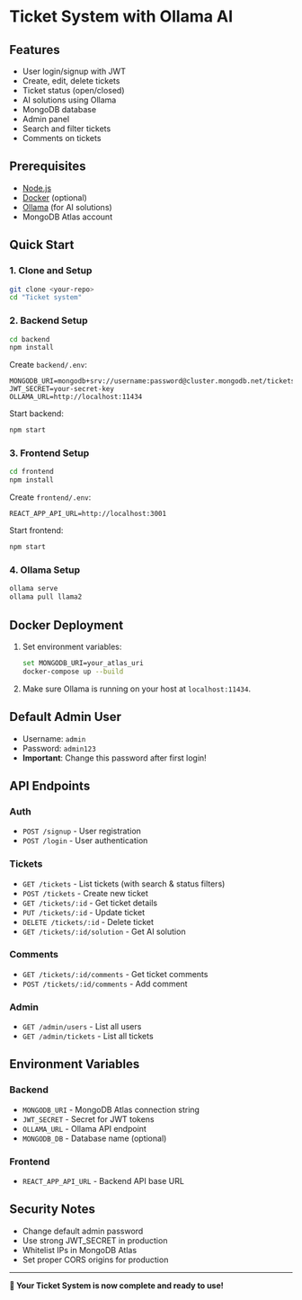 # Ticket System with Ollama AI

## Features
- User login/signup with JWT
- Create, edit, delete tickets
- Ticket status (open/closed)
- AI solutions using Ollama
- MongoDB database
- Admin panel
- Search and filter tickets
- Comments on tickets

## Prerequisites
- [Node.js](https://nodejs.org/)
- [Docker](https://www.docker.com/) (optional)
- [Ollama](https://ollama.com/download) (for AI solutions)
- MongoDB Atlas account

## Quick Start

### 1. Clone and Setup
```bash
git clone <your-repo>
cd "Ticket system"
```

### 2. Backend Setup
```bash
cd backend
npm install
```

Create `backend/.env`:
```env
MONGODB_URI=mongodb+srv://username:password@cluster.mongodb.net/tickets
JWT_SECRET=your-secret-key
OLLAMA_URL=http://localhost:11434
```

Start backend:
```bash
npm start
```

### 3. Frontend Setup
```bash
cd frontend
npm install
```

Create `frontend/.env`:
```env
REACT_APP_API_URL=http://localhost:3001
```

Start frontend:
```bash
npm start
```

### 4. Ollama Setup
```bash
ollama serve
ollama pull llama2
```

## Docker Deployment

1. Set environment variables:
   ```bash
   set MONGODB_URI=your_atlas_uri
   docker-compose up --build
   ```

2. Make sure Ollama is running on your host at `localhost:11434`.

## Default Admin User
- Username: `admin`
- Password: `admin123`
- **Important**: Change this password after first login!

## API Endpoints

### Auth
- `POST /signup` - User registration
- `POST /login` - User authentication

### Tickets
- `GET /tickets` - List tickets (with search & status filters)
- `POST /tickets` - Create new ticket
- `GET /tickets/:id` - Get ticket details
- `PUT /tickets/:id` - Update ticket
- `DELETE /tickets/:id` - Delete ticket
- `GET /tickets/:id/solution` - Get AI solution

### Comments
- `GET /tickets/:id/comments` - Get ticket comments
- `POST /tickets/:id/comments` - Add comment

### Admin
- `GET /admin/users` - List all users
- `GET /admin/tickets` - List all tickets

## Environment Variables

### Backend
- `MONGODB_URI` - MongoDB Atlas connection string
- `JWT_SECRET` - Secret for JWT tokens
- `OLLAMA_URL` - Ollama API endpoint
- `MONGODB_DB` - Database name (optional)

### Frontend
- `REACT_APP_API_URL` - Backend API base URL

## Security Notes
- Change default admin password
- Use strong JWT_SECRET in production
- Whitelist IPs in MongoDB Atlas
- Set proper CORS origins for production

---

**🎉 Your Ticket System is now complete and ready to use!**

